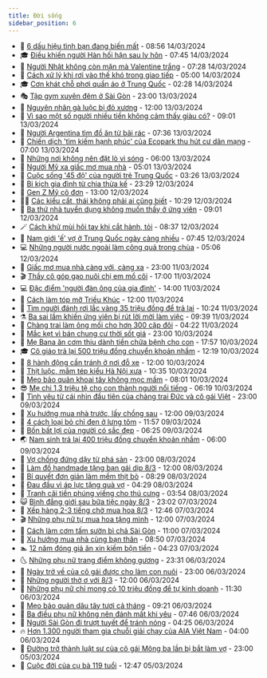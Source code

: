 ```yaml
---
title: Đời sống
sidebar_position: 6
---
```


<!-- vnexpress-doi-song:START -->
- 🚀 [6 dấu hiệu tình bạn đang biến mất](https://vnexpress.net/6-dau-hieu-tinh-ban-dang-bien-mat-4722341.html) - 08:56 14/03/2024
- 🎓 [Điều khiến người Hàn hối hận sau ly hôn](https://vnexpress.net/dieu-khien-nguoi-han-hoi-han-sau-ly-hon-4722226.html) - 07:45 14/03/2024
- 🚦 [Người Nhật không còn mặn mà Valentine trắng](https://vnexpress.net/nguoi-nhat-khong-con-man-ma-valentine-trang-4722216.html) - 07:28 14/03/2024
- 🦣 [Cách xử lý khi rơi vào thế khó trong giao tiếp](https://vnexpress.net/cach-xu-ly-khi-roi-vao-the-kho-trong-giao-tiep-4721902.html) - 05:00 14/03/2024
- 🎓 [Cơn khát chỗ phơi quần áo ở Trung Quốc](https://vnexpress.net/con-khat-cho-phoi-quan-ao-o-trung-quoc-4721788.html) - 02:28 14/03/2024
- 🎭 [Tập gym xuyên đêm ở Sài Gòn](https://vnexpress.net/tap-gym-xuyen-dem-o-sai-gon-4721480.html) - 23:00 13/03/2024
- 🦅 [Nguyên nhân gà luộc bị đỏ xương](https://vnexpress.net/nguyen-nhan-ga-luoc-bi-do-xuong-4721906.html) - 12:00 13/03/2024
- 🎃 [Vì sao một số người nhiều tiền không cảm thấy giàu có?](https://vnexpress.net/vi-sao-mot-so-nguoi-nhieu-tien-khong-cam-thay-giau-co-4721900.html) - 09:01 13/03/2024
- 💪 [Người Argentina tìm đồ ăn từ bãi rác](https://vnexpress.net/nguoi-argentina-tim-do-an-tu-bai-rac-4721801.html) - 07:36 13/03/2024
- 🐻 [Chiến dịch &#39;tìm kiếm hạnh phúc&#39; của Ecopark thu hút cư dân mạng](https://vnexpress.net/chien-dich-tim-kiem-hanh-phuc-cua-ecopark-thu-hut-cu-dan-mang-4721800.html) - 07:00 13/03/2024
- 🧠 [Những nơi không nên đặt lò vi sóng](https://vnexpress.net/nhung-noi-khong-nen-dat-lo-vi-song-4721750.html) - 06:00 13/03/2024
- 🐘 [Người Mỹ xa giấc mơ mua nhà](https://vnexpress.net/nguoi-my-xa-giac-mo-mua-nha-4721486.html) - 05:01 13/03/2024
- 👹 [Cuộc sống &#39;45 độ&#39; của người trẻ Trung Quốc](https://vnexpress.net/cuoc-song-45-do-cua-nguoi-tre-trung-quoc-4721522.html) - 03:26 13/03/2024
- 💂 [Bi kịch gia đình từ chia thừa kế](https://vnexpress.net/bi-kich-gia-dinh-tu-chia-thua-ke-4720308.html) - 23:29 12/03/2024
- 🦍 [Gen Z Mỹ cô đơn](https://vnexpress.net/gen-z-my-co-don-4721417.html) - 13:00 12/03/2024
- 🧑‍🏫 [Các kiểu cắt, thái không phải ai cũng biết](https://vnexpress.net/cac-kieu-cat-thai-khong-phai-ai-cung-biet-4721468.html) - 10:29 12/03/2024
- 🧰 [Ba thứ nhà tuyển dụng không muốn thấy ở ứng viên](https://vnexpress.net/ba-thu-nha-tuyen-dung-khong-muon-thay-o-ung-vien-4721465.html) - 09:01 12/03/2024
- 🪄 [Cách khử mùi hôi tay khi cắt hành, tỏi](https://vnexpress.net/cach-khu-mui-hoi-tay-khi-cat-hanh-toi-4719517.html) - 08:37 12/03/2024
- 🐲 [Nam giới &#39;ế&#39; vợ ở Trung Quốc ngày càng nhiều](https://vnexpress.net/nam-gioi-e-vo-o-trung-quoc-ngay-cang-nhieu-4721061.html) - 07:45 12/03/2024
- 💻 [Những người nước ngoài làm công quả trong chùa](https://vnexpress.net/nhung-nguoi-nuoc-ngoai-lam-cong-qua-trong-chua-4720649.html) - 05:06 12/03/2024
- 🐘 [Giấc mơ mua nhà càng với, càng xa](https://vnexpress.net/giac-mo-mua-nha-cang-voi-cang-xa-4717651.html) - 23:00 11/03/2024
- 🎬 [Thầy cô góp gạo nuôi chị em mồ côi](https://vnexpress.net/thay-co-gop-gao-nuoi-chi-em-mo-coi-4717380.html) - 17:00 11/03/2024
- 💻 [Đặc điểm &#39;người đàn ông của gia đình&#39;](https://vnexpress.net/dac-diem-nguoi-dan-ong-cua-gia-dinh-4721086.html) - 14:00 11/03/2024
- 🧰 [Cách làm tóp mỡ Triều Khúc](https://vnexpress.net/cach-lam-top-mo-trieu-khuc-4721026.html) - 12:00 11/03/2024
- 🫣 [Tìm người đánh rơi lắc vàng 35 triệu đồng để trả lại](https://vnexpress.net/tim-nguoi-danh-roi-lac-vang-35-trieu-dong-de-tra-lai-4721068.html) - 10:24 11/03/2024
- ⚗️ [Ba sai lầm khiến ứng viên bị rút lời mời làm việc](https://vnexpress.net/ba-sai-lam-khien-ung-vien-bi-rut-loi-moi-lam-viec-4721066.html) - 09:39 11/03/2024
- 🌊 [Chàng trai làm ông mối cho hơn 300 cặp đôi](https://vnexpress.net/chang-trai-lam-ong-moi-cho-hon-300-cap-doi-4720652.html) - 04:22 11/03/2024
- 💃 [Mắc kẹt vì bán chung cư thời sốt giá](https://vnexpress.net/mac-ket-vi-ban-chung-cu-thoi-sot-gia-4720425.html) - 23:00 10/03/2024
- 🦆 [Mẹ Bana ăn cơm thiu dành tiền chữa bệnh cho con](https://vnexpress.net/me-bana-an-com-thiu-danh-tien-chua-benh-cho-con-4718936.html) - 17:57 10/03/2024
- 🎓 [Cô giáo trả lại 500 triệu đồng chuyển khoản nhầm](https://vnexpress.net/co-giao-tra-lai-500-trieu-dong-chuyen-khoan-nham-4720633.html) - 12:19 10/03/2024
- 💪 [8 hành động cần tránh ở nơi đỗ xe](https://vnexpress.net/8-hanh-dong-can-tranh-o-noi-do-xe-4720599.html) - 12:00 10/03/2024
- 🤔 [Thịt luộc, mắm tép kiểu Hà Nội xưa](https://vnexpress.net/thit-luoc-mam-tep-kieu-ha-noi-xua-4720414.html) - 10:35 10/03/2024
- 🧰 [Mẹo bảo quản khoai tây không mọc mầm](https://vnexpress.net/meo-bao-quan-khoai-tay-khong-moc-mam-4720165.html) - 08:01 10/03/2024
- 😎 [Mẹ chi 1,3 triệu tệ cho con thành người nổi tiếng](https://vnexpress.net/me-chi-1-3-trieu-te-cho-con-thanh-nguoi-noi-tieng-4720510.html) - 06:19 10/03/2024
- 🌮 [Tình yêu từ cái nhìn đầu tiên của chàng trai Đức và cô gái Việt](https://vnexpress.net/tinh-yeu-tu-cai-nhin-dau-tien-cua-chang-trai-duc-va-co-gai-viet-4715190.html) - 23:00 09/03/2024
- 🧠 [Xu hướng mua nhà trước, lấy chồng sau](https://vnexpress.net/xu-huong-mua-nha-truoc-lay-chong-sau-4720369.html) - 12:00 09/03/2024
- 🎡 [4 cách loại bỏ chỉ đen ở lưng tôm](https://vnexpress.net/4-cach-loai-bo-chi-den-o-lung-tom-4719488.html) - 11:57 09/03/2024
- 🎡 [Bốn bất lợi của người có sắc đẹp](https://vnexpress.net/bon-bat-loi-cua-nguoi-co-sac-dep-4720160.html) - 06:25 09/03/2024
- 🌏 [Nam sinh trả lại 400 triệu đồng chuyển khoản nhầm](https://vnexpress.net/nam-sinh-tra-lai-400-trieu-dong-chuyen-khoan-nham-4720317.html) - 06:00 09/03/2024
- 🐻 [Vợ chồng đứng dậy từ phá sản](https://vnexpress.net/vo-chong-dung-day-tu-pha-san-4717535.html) - 23:00 08/03/2024
- 💂 [Làm đồ handmade tặng bạn gái dịp 8/3](https://vnexpress.net/lam-do-handmade-tang-ban-gai-dip-8-3-4720105.html) - 12:00 08/03/2024
- 🥸 [Bí quyết đơn giản làm mềm thịt bò](https://vnexpress.net/bi-quyet-don-gian-lam-mem-thit-bo-4719678.html) - 08:29 08/03/2024
- 🌋 [Đau đầu vì áp lực tặng quà vợ](https://vnexpress.net/dau-dau-vi-ap-luc-tang-qua-vo-4719696.html) - 04:29 08/03/2024
- 🦩 [Tranh cãi tiền phúng viếng cho thú cưng](https://vnexpress.net/tranh-cai-tien-phung-vieng-cho-thu-cung-4719557.html) - 03:54 08/03/2024
- 😺 [Bình đẳng giới sau bữa tiệc ngày 8/3](https://vnexpress.net/binh-dang-gioi-sau-bua-tiec-ngay-8-3-4719047.html) - 23:02 07/03/2024
- 🐻 [Xếp hàng 2-3 tiếng chờ mua hoa 8/3](https://vnexpress.net/xep-hang-2-3-tieng-cho-mua-hoa-8-3-4719743.html) - 12:46 07/03/2024
- 🎬 [Những phụ nữ tự mua hoa tặng mình](https://vnexpress.net/nhung-phu-nu-tu-mua-hoa-tang-minh-4719276.html) - 12:00 07/03/2024
- 🎊 [Cách làm cơm tấm sườn bì chả Sài Gòn](https://vnexpress.net/cach-lam-com-tam-suon-bi-cha-sai-gon-4719668.html) - 11:00 07/03/2024
- 💄 [Xu hướng mua nhà cùng bạn thân](https://vnexpress.net/xu-huong-mua-nha-cung-ban-than-4719513.html) - 08:50 07/03/2024
- 🏊 [12 năm đóng giả ăn xin kiếm bộn tiền](https://vnexpress.net/12-nam-dong-gia-an-xin-kiem-bon-tien-4719494.html) - 04:23 07/03/2024
- 🌜 [Những phụ nữ trang điểm không gương](https://vnexpress.net/nhung-phu-nu-trang-diem-khong-guong-4719236.html) - 23:31 06/03/2024
- 🤡 [Ngày trở về của cô gái được cho làm con nuôi](https://vnexpress.net/ngay-tro-ve-cua-co-gai-duoc-cho-lam-con-nuoi-4716610.html) - 23:00 06/03/2024
- 🥰 [Những người thờ ơ với 8/3](https://vnexpress.net/nhung-nguoi-tho-o-voi-8-3-4718843.html) - 12:00 06/03/2024
- 🦍 [Những phụ nữ chỉ mong có 10 triệu đồng để tự kinh doanh](https://vnexpress.net/nhung-phu-nu-chi-mong-co-10-trieu-dong-de-tu-kinh-doanh-4718097.html) - 11:30 06/03/2024
- 🫣 [Mẹo bảo quản dâu tây tươi cả tháng](https://vnexpress.net/meo-bao-quan-dau-tay-tuoi-ca-thang-4719149.html) - 09:21 06/03/2024
- 🚦 [Ba điều phụ nữ không nên đánh mất khi yêu](https://vnexpress.net/ba-dieu-phu-nu-khong-nen-danh-mat-khi-yeu-4719016.html) - 07:46 06/03/2024
- 🐘 [Người Sài Gòn đi trượt tuyết để tránh nóng](https://vnexpress.net/nguoi-sai-gon-di-truot-tuyet-de-tranh-nong-4718704.html) - 04:25 06/03/2024
- 🔥 [Hơn 1.300 người tham gia chuỗi giải chạy của AIA Việt Nam](https://vnexpress.net/hon-1-300-nguoi-tham-gia-chuoi-giai-chay-cua-aia-viet-nam-4718991.html) - 04:00 06/03/2024
- 🎃 [Đường trở thành luật sư của cô gái Mông ba lần bị bắt làm vợ](https://vnexpress.net/duong-tro-thanh-luat-su-cua-co-gai-mong-ba-lan-bi-bat-lam-vo-4717908.html) - 23:00 05/03/2024
- 🥳 [Cuộc đời của cụ bà 119 tuổi](https://vnexpress.net/cuoc-doi-cua-cu-ba-119-tuoi-4718067.html) - 12:47 05/03/2024<!-- vnexpress-doi-song:END -->
